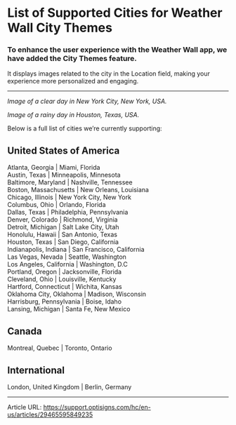 # List of Supported Cities for Weather Wall City Themes

### To enhance the user experience with the Weather Wall app, we have added the City Themes feature.

It displays images related to the city in the Location field, making your experience more personalized and engaging.

****

_Image of a clear day in New York City, New York, USA._



_Image of a rainy day in Houston, Texas, USA._

Below is a full list of cities we’re currently supporting:

**United States of America**  
---  
Atlanta, Georgia |  Miami, Florida  
Austin, Texas |  Minneapolis, Minnesota  
Baltimore, Maryland |  Nashville, Tennessee  
Boston, Massachusetts |  New Orleans, Louisiana  
Chicago, Illinois |  New York City, New York  
Columbus, Ohio |  Orlando, Florida  
Dallas, Texas |  Philadelphia, Pennsylvania  
Denver, Colorado |  Richmond, Virginia  
Detroit, Michigan |  Salt Lake City, Utah  
Honolulu, Hawaii |  San Antonio, Texas  
Houston, Texas |  San Diego, California  
Indianapolis, Indiana |  San Francisco, California  
Las Vegas, Nevada |  Seattle, Washington  
Los Angeles, California |  Washington, D.C  
Portland, Oregon |  Jacksonville, Florida  
Cleveland, Ohio |  Louisville, Kentucky  
Hartford, Connecticut |  Wichita, Kansas  
Oklahoma City, Oklahoma |  Madison, Wisconsin  
Harrisburg, Pennsylvania |  Boise, Idaho  
Lansing, Michigan |  Santa Fe, New Mexico  
  
**Canada**  
---  
Montreal, Quebec |  Toronto, Ontario  
  
**International**  
---  
London, United Kingdom |  Berlin, Germany

---
Article URL: https://support.optisigns.com/hc/en-us/articles/29465595849235
